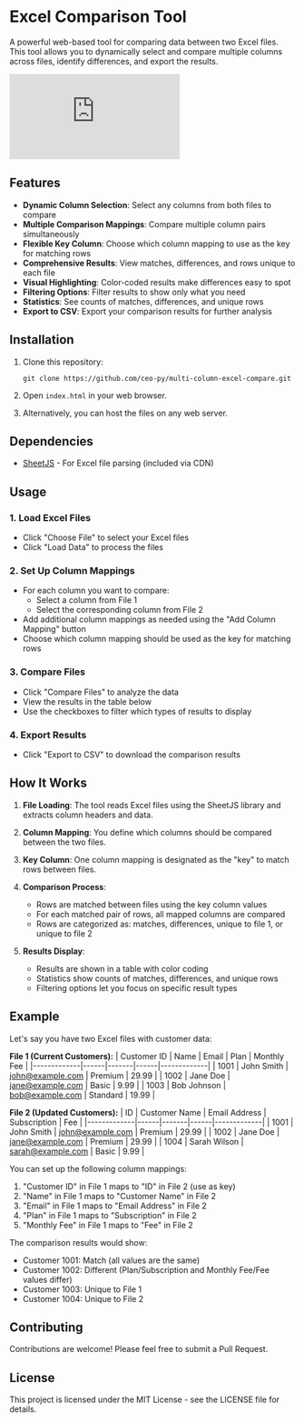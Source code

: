 
# Excel Comparison Tool

A powerful web-based tool for comparing data between two Excel files. This tool allows you to dynamically select and compare multiple columns across files, identify differences, and export the results.

![Excel Comparison Tool](https://rawcdn.githack.com/ceo-py/multi-column-excel-compare/769942561df2605921eb44c59490bbf7a78f252b/index.html)

## Features

- **Dynamic Column Selection**: Select any columns from both files to compare
- **Multiple Comparison Mappings**: Compare multiple column pairs simultaneously
- **Flexible Key Column**: Choose which column mapping to use as the key for matching rows
- **Comprehensive Results**: View matches, differences, and rows unique to each file
- **Visual Highlighting**: Color-coded results make differences easy to spot
- **Filtering Options**: Filter results to show only what you need
- **Statistics**: See counts of matches, differences, and unique rows
- **Export to CSV**: Export your comparison results for further analysis

## Installation

1. Clone this repository:
   ```
   git clone https://github.com/ceo-py/multi-column-excel-compare.git
   ```

2. Open `index.html` in your web browser.

3. Alternatively, you can host the files on any web server.

## Dependencies

- [SheetJS](https://sheetjs.com/) - For Excel file parsing (included via CDN)

## Usage

### 1. Load Excel Files

- Click "Choose File" to select your Excel files
- Click "Load Data" to process the files

### 2. Set Up Column Mappings

- For each column you want to compare:
  - Select a column from File 1
  - Select the corresponding column from File 2
- Add additional column mappings as needed using the "Add Column Mapping" button
- Choose which column mapping should be used as the key for matching rows

### 3. Compare Files

- Click "Compare Files" to analyze the data
- View the results in the table below
- Use the checkboxes to filter which types of results to display

### 4. Export Results

- Click "Export to CSV" to download the comparison results

## How It Works

1. **File Loading**: The tool reads Excel files using the SheetJS library and extracts column headers and data.

2. **Column Mapping**: You define which columns should be compared between the two files.

3. **Key Column**: One column mapping is designated as the "key" to match rows between files.

4. **Comparison Process**:
   - Rows are matched between files using the key column values
   - For each matched pair of rows, all mapped columns are compared
   - Rows are categorized as: matches, differences, unique to file 1, or unique to file 2

5. **Results Display**:
   - Results are shown in a table with color coding
   - Statistics show counts of matches, differences, and unique rows
   - Filtering options let you focus on specific result types

## Example

Let's say you have two Excel files with customer data:

**File 1 (Current Customers):**
| Customer ID | Name | Email | Plan | Monthly Fee |
|-------------|------|-------|------|-------------|
| 1001 | John Smith | john@example.com | Premium | 29.99 |
| 1002 | Jane Doe | jane@example.com | Basic | 9.99 |
| 1003 | Bob Johnson | bob@example.com | Standard | 19.99 |

**File 2 (Updated Customers):**
| ID | Customer Name | Email Address | Subscription | Fee |
|-------------|------|-------|------|-------------|
| 1001 | John Smith | john@example.com | Premium | 29.99 |
| 1002 | Jane Doe | jane@example.com | Premium | 29.99 |
| 1004 | Sarah Wilson | sarah@example.com | Basic | 9.99 |

You can set up the following column mappings:
1. "Customer ID" in File 1 maps to "ID" in File 2 (use as key)
2. "Name" in File 1 maps to "Customer Name" in File 2
3. "Email" in File 1 maps to "Email Address" in File 2
4. "Plan" in File 1 maps to "Subscription" in File 2
5. "Monthly Fee" in File 1 maps to "Fee" in File 2

The comparison results would show:
- Customer 1001: Match (all values are the same)
- Customer 1002: Different (Plan/Subscription and Monthly Fee/Fee values differ)
- Customer 1003: Unique to File 1
- Customer 1004: Unique to File 2

## Contributing

Contributions are welcome! Please feel free to submit a Pull Request.

## License

This project is licensed under the MIT License - see the LICENSE file for details.
